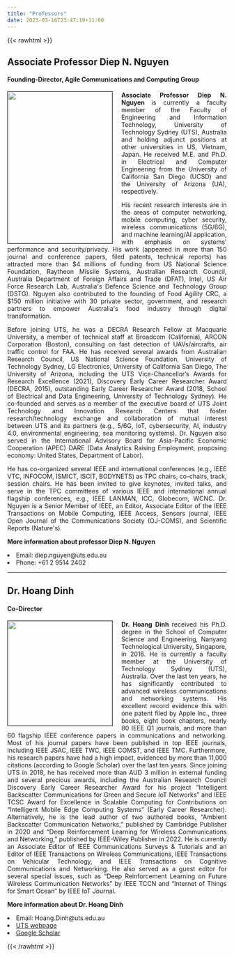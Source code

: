 ```yaml
---
title: "Professors"
date: 2023-03-16T23:47:19+11:00
---
```



{{< rawhtml >}}
<div class="content-container">
<h2>
 Associate Professor Diep N. Nguyen</h2>
<h4>Founding-Director, Agile Communications and Computing Group</h4>
<p style="text-align: justify;" class="block"><span style="font-weight: bold;"><img style="border: 1px solid ; width: 240px; height: 348px; float: left; margin-left:0 !important; margin-right: 20px !important;" alt="" src="Diep_Nguyen.jpg" hspace="10">Associate Professor Diep N. Nguyen
</span>is currently a faculty member of the Faculty of Engineering and Information Technology, University of Technology Sydney (UTS), Australia and holding adjunct positions at other universities in US, Vietnam, Japan. He received M.E. and Ph.D. in Electrical and Computer Engineering from the University of California San Diego (UCSD) and the University of Arizona (UA), respectively.
</p>
<p style="text-align: justify;" class="block">
His recent research interests are in the areas of computer networking, mobile computing, cyber security, wireless communications (5G/6G), and machine learning/AI application, with emphasis on systems' performance and security/privacy. His work (appeared in more than 150 journal and conference papers, filed patents, technical reports) has attracted more than $4 millions of funding from US National Science Foundation, Raytheon Missile Systems, Australian Research Council, Australia Department of Foreign Affairs and Trade (DFAT), Intel, US Air Force Research Lab, Australia's Defence Science and Technology Group (DSTG). Nguyen also contributed to the founding of Food Agility CRC, a $150 million initiative with 30 private sector, government, and research partners to empower Australia's food industry through digital transformation.
</p>
<p style="text-align: justify;" class="block">
Before joining UTS, he was a DECRA Research Fellow at Macquarie University, a member of technical staff at Broadcom (California), ARCON Corporation (Boston), consulting on fast detection of UAVs/aircrafts, air traffic control for FAA. He has received several awards from Australian Research Council, US National Science Foundation, University of Technology Sydney, LG Electronics, University of California San Diego, The University of Arizona, including the UTS Vice-Chancellor’s Awards for Research Excellence (2021), Discovery Early Career Researcher Award (DECRA, 2015), outstanding Early Career Researcher Award (2018, School of Electrical and Data Engineering, University of Technology Sydney). He co-founded and serves as a member of the executive board of UTS Joint Technology and Innovation Research Centers that foster research/technology exchange and collaboration of mutual interest between UTS and its partners (e.g., 5/6G, IoT, cybersecurity, AI, industry 4.0, environmental engineering, sea monitoring systems). Dr. Nguyen also served in the International Advisory Board for Asia-Pacific Economic Cooperation (APEC) DARE (Data Analytics Raising Employment, proposing economy: United States, Department of Labor).
</p>
<p style="text-align: justify;" class="block">
He has co-organized several IEEE and international conferences (e.g., IEEE VTC, INFOCOM, ISMICT, ISCIT, BODYNETS) as TPC chairs, co-chairs, track, session chairs. He has been invited to give keynotes, invited talks, and serve in the TPC committees of various IEEE and international annual flagship conferences, e.g., IEEE LANMAN, ICC, Globecom, WCNC. Dr. Nguyen is a Senior Member of IEEE, an Editor, Associate Editor of the IEEE Transactions on Mobile Computing, IEEE Access, Sensors journal, IEEE Open Journal of the Communications Society (OJ-COMS), and Scientific Reports (Nature's). 
</p>
<p style="text-align: justify;" class="block"><span style="font-weight: bold;">
More information about professor Diep N. Nguyen
</span>
<li>Email: diep.nguyen@uts.edu.au</li>
<li>Phone: +61 2 9514 2402</li>
</p>
</div>
<hr/>
<div class="content-container">
<h2>Dr. Hoang Dinh</h2>
<h4>Co-Director</h4>
<p style="text-align: justify;" class="block"><span style="font-weight: bold;"><img style="border: 1px solid ; width: 240px; float: left; margin-left:0 !important; margin-right: 20px !important;" alt="" src="Hoang_Dinh.jpg" hspace="10">Dr. Hoang Dinh
</span>received his Ph.D. degree in the School of Computer Science and Engineering, Nanyang Technological University, Singapore, in 2016. He is currently a faculty member at the University of Technology Sydney (UTS), Australia. Over the last ten years, he has significantly contributed to advanced wireless communications and networking systems. His excellent record evidence this with one patent filed by Apple Inc., three books, eight book chapters, nearly 80 IEEE Q1 journals, and more than 60 flagship IEEE conference papers in communications and networking. Most of his journal papers have been published in top IEEE journals, including IEEE JSAC, IEEE TWC, IEEE COMST, and IEEE TMC. Furthermore, his research papers have had a high impact, evidenced by more than 11,000 citations (according to Google Scholar) over the last ten years. Since joining UTS in 2018, he has received more than AUD 3 million in external funding and several precious awards, including the Australian Research Council Discovery Early Career Researcher Award for his project “Intelligent Backscatter Communications for Green and Secure IoT Networks” and IEEE TCSC Award for Excellence in Scalable Computing for Contributions on “Intelligent Mobile Edge Computing Systems” (Early Career Researcher). Alternatively, he is the lead author of two authored books, “Ambient Backscatter Communication Networks,” published by Cambridge Publisher in 2020 and “Deep Reinforcement Learning for Wireless Communications and Networking,” published by IEEE-Wiley Publisher in 2022. He is currently an Associate Editor of IEEE Communications Surveys & Tutorials and an Editor of IEEE Transactions on Wireless Communications, IEEE Transactions on Vehicular Technology, and IEEE Transactions on Cognitive Communications and Networking. He also served as a guest editor for several special issues, such as “Deep Reinforcement Learning on Future Wireless Communication Networks” by IEEE TCCN and “Internet of Things for Smart Ocean” by IEEE IoT Journal.
</p>
<p style="text-align: justify;" class="block"><span style="font-weight: bold;">
More information about Dr. Hoang Dinh
</span>
<li>Email: Hoang.Dinh@uts.edu.au</li>
<li><a href="https://profiles.uts.edu.au/hoang.dinh">UTS webpage</a></li>
<li><a href="https://scholar.google.com/citations?user=-esKZ8YAAAAJ&hl=en">Google Scholar</a></li>
</p>
</div>
</div>
{{< /rawhtml >}}
